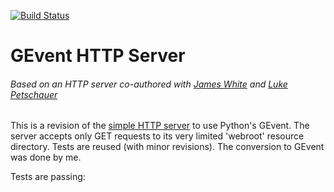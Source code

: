 [![Build Status](https://travis-ci.org/geekofalltrades/GEventHttpServer.png?branch=master)](https://travis-ci.org/geekofalltrades/GEventHttpServer)

GEvent HTTP Server
======
###### Based on an HTTP server co-authored with [James White](https://github.com/jwhite007) and [Luke Petschauer](https://github.com/lhp81/)

This is a revision of the [simple HTTP server](https://github.com/geekofalltrades/HttpServer) to use Python's GEvent.
The server accepts only GET requests to its very limited 'webroot' resource directory.
Tests are reused (with minor revisions). The conversion to GEvent was done by me.

Tests are passing: